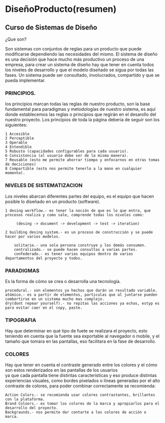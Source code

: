 # DiseñoProducto(resumen) 

## Curso de Sistemas de Diseño 

¿Que son? 

 Son sistemas con conjuntos de reglas para un producto que puede modificarse dependiendo las necesidades 
 del mismo. 
 El sistema de diseño es una decisión que hace mucho más productivo un proceso de una empresa, para crear un sistema de diseño hay que tener en cuenta todos los niveles de desarrollo y que el modelo diseñado se sigua por todas las fases. 
 Un sistema puede ser consultado, involucrados, compartido y que se pueda implementar. 

### PRINCIPIOS. 

los principios marcan todas las reglas de nuestro producto, son la base fundamental para paradigmas y metodologías de nuestro sistema, es aquí donde establecemos las reglas o principios que regirán en el desarollo del nuestro proyecto. 
Los principios de toda la página deberia de seguir son los siguientes: 

    1 Accesible 
    2 Perceptible 
    3 Operable 
    4 Entendible 
    5 Robusto (capacidades configurables para cada usuario). 
    6 Consistencia (al usuario debe ser de la misma manera). 
    7 Reusable (esto me permite ahorrar tiempo y enfocarnos en otras tomas de deciciones) 
    8 Compartible (esto nos permite tenerlo a la mano en cualquier momento). 

### NIVELES DE SISTEMATIZACION 

Los niveles abarcan diferentes partes del equipo, es el equipo que hacen posible lo diseñado en un producto (software). 

    1 desing workflow.- es tener la noción de que es lo que entra, que procesos realiza y como sale, comprende todas los niveles como: 

         (desing -> document -> development -> test -> iteration) 

    2 building desing system.- es un proceso de construcción y se puede hacer por varios modelos. 

        solitario.- una sola persona construye y los demás consumen. 
        centralizado.- se puede hacen consultas a varias partes. 
        confederado.- es tener varios equipos dentro de varios departamentos del proyecto y todos. 

### PARADIGMAS 

Es la forma de cómo se crea o desarrolla una tecnología. 

    procedural.- son elementos ya hechos que darán un resultado variable. 
    atómico.- es a partir de elementos, particulas que al juntarse pueden combertirse en un sistema mucho mas complejo. 
    dry(dont repear yourself).- no repitas las acciones ya echas, estyp es para evitar caer en el copy, paste. 
### TIPOGRAFIA 

Hay que determinar en qué tipo de fuete se realizara el proyecto, esto teniendo en cuenta que la fuente sea exportable al navegador o mobile, y el tamaño que tomara en las pantallas, eso facilitara en la fase de desarrollo. 

### COLORES 

Hay que tener en cuenta el contraste generado entre los colores y el cómo son estos renderizados en las pantallas de los usuarios 	
ya que cada pantalla tiene distintas características y eso produce distintas experiencias visuales, como bordes pixelados o líneas generadas por el alto contraste de colores, para poder combinar correctamente se recomienda: 

    Action Colors.- se recomienda usar colores contrastantes, brillantes con la plataforma. 
    Brand Coloors.- es tomar los colores de la marca y apropiarlos para el desarrollo del proyecto. 
    Backgraunds.- nos permite dar contarte a los colores de acción o marca. 


 
